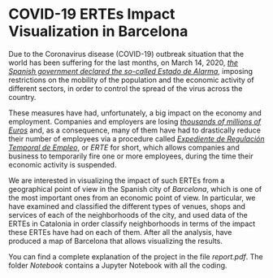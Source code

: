 # COVID-19 ERTEs Impact Visualization in Barcelona

Due to the Coronavirus disease (COVID-19) outbreak situation that the world has been suffering for the last months, on March 14, 2020, <cite>[the Spanish government declared the so-called _Estado de Alarma_][1]</cite>, imposing restrictions on the mobility of the population and the economic activity of different sectors, in order to control the spread of the virus across the country. 

These measures have had, unfortunately, a big impact on the economy and employment. Companies and employers are losing <cite>[thousands of millions of Euros][2]</cite> and, as a consequence, many of them have had to drastically reduce their number of employees via a procedure called <cite>[_Expediente de Regulación Temporal de Empleo_][3]</cite>, or _ERTE_ for short, which allows companies and business to temporarily fire one or more employees, during the time their economic activity is suspended.

We are interested in visualizing the impact of such ERTEs from a geographical point of view in the Spanish city of _Barcelona_, which is one of the most important ones from an economic point of view. In particular, we have examined and classified the different types of venues, shops and services of each of the neighborhoods of the city, and used data of the ERTEs in Catalonia in order classify neighborhoods in terms of the impact these ERTEs have had on each of them. After all the analysis, have produced a map of Barcelona that allows visualizing the results.  

You can find a complete explanation of the project in the file _report.pdf_. The folder _Notebook_ contains a Jupyter Notebook with all the coding. 

[1]: https://www.boe.es/diario_boe/txt.php?id=BOE-A-2020-3692
[2]: https://www.abc.es/economia/abci-economia-tras-covid-19-hundimientos-y-empleo-rapida-recuperacion-y-cambios-consumo-202004070159_noticia.html
[3]: https://www.lavanguardia.com/economia/20200320/474272215730/erte-empleo-paro-derechos-trabajador-que-es-cobrar-seguridad-social.html